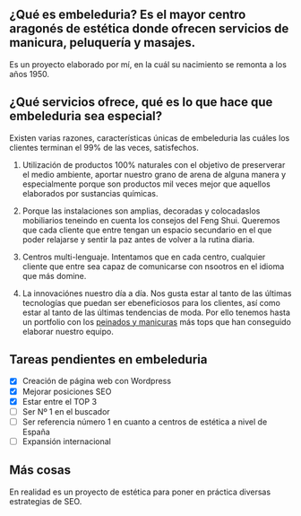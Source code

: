 ## ¿Qué es embeleduria? Es el mayor centro aragonés de estética donde ofrecen servicios de manicura, peluquería y masajes. 
Es un proyecto elaborado por mí, en la cuál su nacimiento se remonta a los años 1950. 

## ¿Qué servicios ofrece, qué es lo que hace que embeleduria sea especial?
Existen varias razones, características únicas de embeleduria las cuáles los clientes terminan el 99% de las veces, satisfechos. 

1. Utilización de productos 100% naturales con el objetivo de preserverar el medio ambiente, aportar nuestro grano de arena de alguna manera y especialmente porque son productos mil veces mejor que aquellos elaborados por sustancias químicas.

2. Porque las instalaciones son amplias, decoradas y colocadaslos mobiliarios teneindo en cuenta los consejos del Feng Shui. Queremos que cada cliente que entre tengan un espacio secundario en el que poder relajarse y sentir la paz antes de volver a la rutina diaria.

3. Centros multi-lenguaje. Intentamos que en cada centro, cualquier cliente que entre sea capaz de comunicarse con nsootros en el idioma que más domine. 

4. La innovaciónes nuestro día a día. Nos gusta estar al tanto de las últimas tecnologías que puedan ser ebeneficiosos para los clientes, así como estar al tanto de las últimas tendencias de moda. Por ello tenemos hasta un portfolio con los [peinados y manicuras](http://embeleduria.com/) más tops que han conseguido elaborar nuestro equipo.

## Tareas pendientes en embeleduria
- [x] Creación de página web con Wordpress
- [x] Mejorar posiciones SEO
- [x] Estar entre el TOP 3
- [ ] Ser Nº 1 en el buscador 
- [ ] Ser referencia número 1 en cuanto a centros de estética a nivel de España
- [ ] Expansión internacional

## Más cosas
 En realidad es un proyecto de estética para poner en práctica diversas estrategias de SEO.


